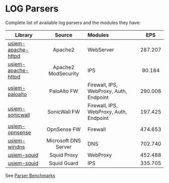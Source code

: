 # LOG Parsers

Complete list of available log parsers and the modules they have:

| Library        | Source           | Modules  | EPS             |
| -------------- |:----------------:|:--------|:----------------:|
|[usiem-apache-httpd ](https://github.com/u-siem/usiem-apache-httpd)| Apache2 | WebServer | 287.207 |
|[usiem-apache-httpd ](https://github.com/u-siem/usiem-apache-httpd)| Apache2 ModSecurity | IPS | 90.184 |
|[usiem-paloalto ](https://github.com/u-siem/usiem-paloalto)| PaloAlto FW | Firewall, IPS, WebProxy, Auth, Endpoint | 290.006 |
|[usiem-sonicwall ](https://github.com/u-siem/usiem-sonicwall)| SonicWall FW | Firewall, IPS, WebProxy, Auth, Endpoint | 197.425 |
|[usiem-opnsense ](https://github.com/u-siem/usiem-opnsense)| OpnSense FW | Firewall | 474.653 |
|[usiem-windns ](https://github.com/u-siem/usiem-windns)| Microsoft DNS Server | DNS | 702.740 |
|[usiem-squid ](https://github.com/u-siem/usiem-squid)| Squid Proxy | WebProxy | 452.488 |
|[usiem-squid ](https://github.com/u-siem/usiem-squid)| Squid Guard | IPS | 335.705 |

See [Parser Benchmarks](https://github.com/u-siem/parser-benchmarks)
